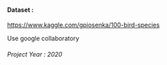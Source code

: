 #### Dataset :
https://www.kaggle.com/gpiosenka/100-bird-species

Use google collaboratory
###### Project Year : 2020

